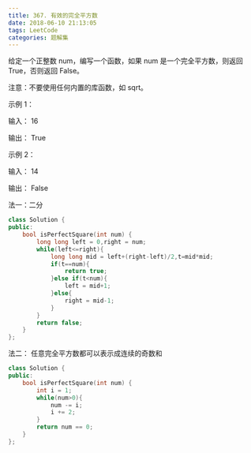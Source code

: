 ```yaml
---
title: 367. 有效的完全平方数
date: 2018-06-10 21:13:05
tags: LeetCode
categories: 题解集
---
```


给定一个正整数 num，编写一个函数，如果 num 是一个完全平方数，则返回 True，否则返回 False。

注意：不要使用任何内置的库函数，如  sqrt。

示例 1：

输入： 16

输出： True
 

示例 2：

输入： 14

输出： False

法一：二分
```cpp
class Solution {
public:
    bool isPerfectSquare(int num) {
        long long left = 0,right = num;
        while(left<=right){
            long long mid = left+(right-left)/2,t=mid*mid;
            if(t==num){
                return true;
            }else if(t<num){
                left = mid+1;
            }else{
                right = mid-1;
            }
        }
        return false;
    }
};
```
法二：
任意完全平方数都可以表示成连续的奇数和
```cpp
class Solution {
public:
    bool isPerfectSquare(int num) {
        int i = 1;
        while(num>0){
            num -= i;
            i += 2;
        }
        return num == 0;
    }
};
```